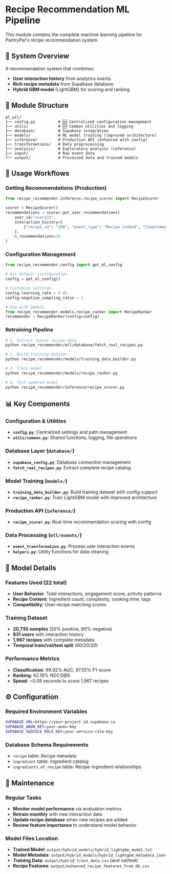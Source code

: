 # Recipe Recommendation ML Pipeline

This module contains the complete machine learning pipeline for PantryPal's recipe recommendation system.

## 🎯 System Overview

A recommendation system that combines:
- **User interaction history** from analytics events
- **Rich recipe metadata** from Supabase database  
- **Hybrid GBM model** (LightGBM) for scoring and ranking

## 📁 Module Structure

```
ml_etl/
├── config.py          # 🆕 Centralized configuration management
├── utils/             # 🆕 Common utilities and logging
├── database/          # Supabase integration
├── models/            # ML model training (improved architecture)
├── inference/         # Production API (enhanced with config)
├── transformations/   # Data preprocessing
├── analysis/          # Exploratory analysis (reference)
├── input/             # Raw event data
└── output/            # Processed data and trained models
```

## 🚀 Usage Workflows

### Getting Recommendations (Production)
```python
from recipe_recommender.inference.recipe_scorer import RecipeScorer

scorer = RecipeScorer()
recommendations = scorer.get_user_recommendations(
    user_id="user123",
    interaction_history=[
        {"recipe_id": "100", "event_type": "Recipe Cooked", "timestamp": 1755666000}
    ],
    n_recommendations=10
)
```

### Configuration Management
```python
from recipe_recommender.config import get_ml_config

# Get default configuration
config = get_ml_config()

# Customize settings
config.learning_rate = 0.05
config.negative_sampling_ratio = 3

# Use with models
from recipe_recommender.models.recipe_ranker import RecipeRanker
recommender = RecipeRanker(config=config)
```

### Retraining Pipeline
```bash
# 1. Extract latest recipe data
python recipe_recommender/etl/database/fetch_real_recipes.py

# 2. Build training dataset
python recipe_recommender/models/training_data_builder.py

# 3. Train model
python recipe_recommender/models/recipe_ranker.py

# 4. Test updated model
python recipe_recommender/inference/recipe_scorer.py
```

## 📊 Key Components

### Configuration & Utilities
- **`config.py`**: Centralized settings and path management 
- **`utils/common.py`**: Shared functions, logging, file operations

### Database Layer (`database/`)
- **`supabase_config.py`**: Database connection management
- **`fetch_real_recipes.py`**: Extract complete recipe catalog

### Model Training (`models/`)  
- **`training_data_builder.py`**: Build training dataset with config support
- **`recipe_ranker.py`**: Train LightGBM model with improved architecture

### Production API (`inference/`)
- **`recipe_scorer.py`**: Real-time recommendation scoring with config

### Data Processing (`etl/events/`)
- **`event_transformation.py`**: Process user interaction events
- **`helpers.py`**: Utility functions for data cleaning

## 🎯 Model Details

### Features Used (22 total)
- **User Behavior**: Total interactions, engagement score, activity patterns
- **Recipe Content**: Ingredient count, complexity, cooking time, tags
- **Compatibility**: User-recipe matching scores

### Training Dataset
- **20,730 samples** (20% positive, 80% negative)
- **831 users** with interaction history
- **1,967 recipes** with complete metadata
- **Temporal train/val/test split** (60/20/20)

### Performance Metrics
- **Classification**: 99.92% AUC, 97.55% F1-score
- **Ranking**: 62.18% NDCG@5
- **Speed**: ~0.08 seconds to score 1,967 recipes

## ⚙️ Configuration

### Required Environment Variables
```bash
SUPABASE_URL=https://your-project-id.supabase.co
SUPABASE_ANON_KEY=your-anon-key  
SUPABASE_SERVICE_ROLE_KEY=your-service-role-key
```

### Database Schema Requirements
- `recipe` table: Recipe metadata
- `ingredient` table: Ingredient catalog  
- `ingredients_of_recipe` table: Recipe-ingredient relationships

## 🔧 Maintenance

### Regular Tasks
- **Monitor model performance** via evaluation metrics
- **Retrain monthly** with new interaction data
- **Update recipe database** when new recipes are added
- **Review feature importance** to understand model behavior

### Model Files Location
- **Trained Model**: `output/hybrid_models/hybrid_lightgbm_model.txt`
- **Model Metadata**: `output/hybrid_models/hybrid_lightgbm_metadata.json`  
- **Training Data**: `output/hybrid_train_data.csv` (and val/test)
- **Recipe Features**: `output/enhanced_recipe_features_from_db.csv`
